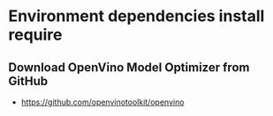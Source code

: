 # Environment dependencies install require

## Download OpenVino Model Optimizer from GitHub
- https://github.com/openvinotoolkit/openvino
